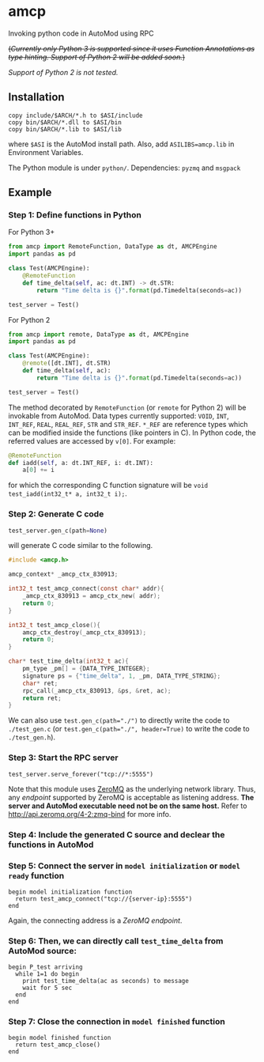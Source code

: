 # amcp
Invoking python code in AutoMod using RPC

~~(*Currently only Python 3 is supported since it uses Function Annotations as type hinting. Support of Python 2 will be added soon.*)~~

*Support of Python 2 is not tested.*

## Installation

  ```
  copy include/$ARCH/*.h to $ASI/include
  copy bin/$ARCH/*.dll to $ASI/bin
  copy bin/$ARCH/*.lib to $ASI/lib
  ```
  where `$ASI` is the AutoMod install path. Also, add `ASILIBS=amcp.lib` in Environment Variables.
  
  The Python module is under `python/`. Dependencies: `pyzmq` and `msgpack`

## Example

### Step 1: Define functions in Python 

  For Python 3+
  ```Python
  from amcp import RemoteFunction, DataType as dt, AMCPEngine
  import pandas as pd

  class Test(AMCPEngine):
      @RemoteFunction
      def time_delta(self, ac: dt.INT) -> dt.STR:
          return "Time delta is {}".format(pd.Timedelta(seconds=ac))

  test_server = Test()
  ```
  
  For Python 2
  ```Python
  from amcp import remote, DataType as dt, AMCPEngine
  import pandas as pd

  class Test(AMCPEngine):
      @remote([dt.INT], dt.STR)
      def time_delta(self, ac):
          return "Time delta is {}".format(pd.Timedelta(seconds=ac))

  test_server = Test()
  ```
  
  The method decorated by `RemoteFunction` (or `remote` for Python 2) will be invokable from AutoMod. Data types currently supported: `VOID`, `INT`, `INT_REF`, `REAL`, `REAL_REF`, `STR` and `STR_REF`. `*_REF` are reference types which can be modified inside the functions (like pointers in C). In Python code, the referred values are accessed by `v[0]`. For example:
  ```Python
  @RemoteFunction
  def iadd(self, a: dt.INT_REF, i: dt.INT):
      a[0] += i
  ```
  for which the corresponding C function signature will be `void test_iadd(int32_t* a, int32_t i);`.
  
### Step 2: Generate C code

  ```Python
  test_server.gen_c(path=None)
  ```
  will generate C code similar to the following. 
  ```C
  #include <amcp.h>

  amcp_context* _amcp_ctx_830913;

  int32_t test_amcp_connect(const char* addr){
      _amcp_ctx_830913 = amcp_ctx_new( addr);
      return 0;
  }

  int32_t test_amcp_close(){
      amcp_ctx_destroy(_amcp_ctx_830913);
      return 0;
  }

  char* test_time_delta(int32_t ac){
      pm_type _pm[] = {DATA_TYPE_INTEGER};
      signature ps = {"time_delta", 1, _pm, DATA_TYPE_STRING};
      char* ret;
      rpc_call(_amcp_ctx_830913, &ps, &ret, ac);
      return ret;
  }
  ```
  We can also use `test.gen_c(path="./")` to directly write the code to `./test_gen.c` (or `test.gen_c(path="./", header=True)` to write the code to `./test_gen.h`). 
  
### Step 3: Start the RPC server

  ```
  test_server.serve_forever("tcp://*:5555")
  ```

  Note that this module uses [ZeroMQ](http://zeromq.org/) as the underlying network library. Thus, any *endpoint* supported by ZeroMQ is acceptable as listening address. **The server and AutoMod executable need not be on the same host.** Refer to http://api.zeromq.org/4-2:zmq-bind for more info.


### Step 4: Include the generated C source and declear the functions in AutoMod
### Step 5: Connect the server in `model initialization` or `model ready` function
  ```
  begin model initialization function
    return test_amcp_connect("tcp://{server-ip}:5555")
  end
  ```
  Again, the connecting address is a *ZeroMQ endpoint*.

### Step 6: Then, we can directly call `test_time_delta` from AutoMod source:
  ```
  begin P_test arriving
    while 1=1 do begin
      print test_time_delta(ac as seconds) to message
      wait for 5 sec
    end
  end
  ```

### Step 7: Close the connection in `model finished` function
  ```
  begin model finished function
    return test_amcp_close()
  end
  ```
